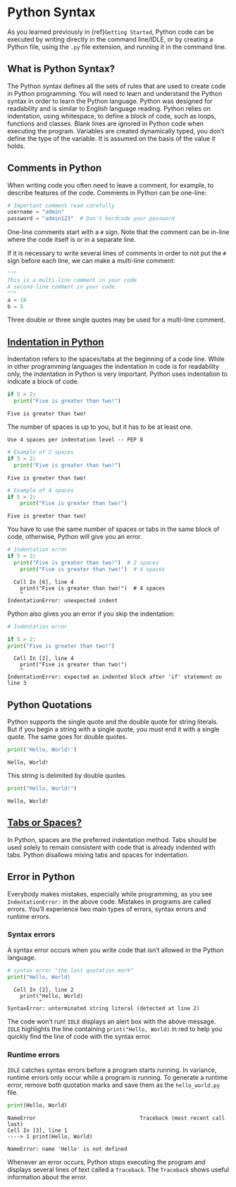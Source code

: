 # Python Syntax

As you learned previously in {ref}`Getting Started`, Python code can be executed by writing directly in the command line/IDLE, or by creating a Python file, using the `.py` file extension, and running it in the command line.

## What is Python Syntax?

The Python syntax defines all the sets of rules that are used to create code in Python programming. You will need to learn and understand the Python syntax in order to learn the Python language. Python was designed for readability and is similar to English language reading. Python relies on indentation, using whitespace, to define a block of code, such as loops, functions and classes. Blank lines are ignored in Python code when executing the program. Variables are created dynamically typed, you don’t define the type of the variable. It is assumed on the basis of the value it holds.

## Comments in Python

When writing code you often need to leave a comment, for example, to describe features of the code. Comments in Python can be one-line:

```py
# Important comment read carefully 
username = "admin"
password = "admin123"  # Don't hardcode your password
```

One-line comments start with a `#` sign. Note that the comment can be in-line where the code itself is or in a separate line.

If it is necessary to write several lines of comments in order to not put the `#` sign before each line, we can make a multi-line comment:

```py
"""
This is a multi-line comment in your code
A second-line comment in your code.
"""
a = 14
b = 5
```

Three double or three single quotes may be used for a multi-line comment.

## [Indentation in Python](https://peps.python.org/pep-0008/#indentation)

Indentation refers to the spaces/tabs at the beginning of a code line. While in other programming languages the indentation in code is for readability only, the indentation in Python is very important. Python uses indentation to indicate a block of code.

```py
if 5 > 2:
  print("Five is greater than two!")
```

```console
Five is greater than two!
```

The number of spaces is up to you, but it has to be at least one.

```{Note}
Use 4 spaces per indentation level -- PEP 8
```

```py
# Example of 2 spaces
if 5 > 2:
  print("Five is greater than two!")
```

```console
Five is greater than two!
```

```py
# Example of 4 spaces
if 5 > 2:
    print("Five is greater than two!") 
```

```console
Five is greater than two!
```

You have to use the same number of spaces or tabs in the same block of code, otherwise, Python will give you an error.

```py
# Indentation error
if 5 > 2:
  print("Five is greater than two!")  # 2 spaces
    print("Five is greater than two!")  # 4 spaces
```

```console
  Cell In [6], line 4
    print("Five is greater than two!")  # 4 spaces
    ^
IndentationError: unexpected indent
```

Python also gives you an error if you skip the indentation:

```py
# Indentation error

if 5 > 2:
print("Five is greater than two!")
```

```console
  Cell In [2], line 4
    print("Five is greater than two!")
    ^
IndentationError: expected an indented block after 'if' statement on line 3
```

## Python Quotations

Python supports the single quote and the double quote for string literals. But if you begin a string with a single quote, you must end it with a single quote. The same goes for double quotes.

```py
print('Hello, World!')
```

```console
Hello, World!
```

This string is delimited by double quotes.

```py
print("Hello, World!")
```

```console
Hello, World!
```

## [Tabs or Spaces?](https://peps.python.org/pep-0008/#tabs-or-spaces)

In Python, spaces are the preferred indentation method. Tabs should be used solely to remain consistent with code that is already indented with tabs. Python disallows mixing tabs and spaces for indentation.

## Error in Python

Everybody makes mistakes, especially while programming, as you see `IndentationError:` in the above code. Mistakes in programs are called errors. You’ll experience two main types of errors, syntax errors and runtime errors.

### Syntax errors

A syntax error occurs when you write code that isn’t allowed in the Python language.

```py
# syntax error "the last quotation mark"
print("Hello, World)
```

```console
  Cell In [2], line 2
    print("Hello, World)
          ^
SyntaxError: unterminated string literal (detected at line 2)
```

The code won’t run! `IDLE` displays an alert box with the above message. `IDLE` highlights the line containing `print("Hello, World)` in red to help you quickly find the line of code with the syntax error.

### Runtime errors

`IDLE` catches syntax errors before a program starts running. In variance, runtime errors only occur while a program is running. To generate a runtime error, remove both quotation marks and save them as the `hello_world.py` file.

```py
print(Hello, World)
```

```console
NameError                                 Traceback (most recent call last)
Cell In [3], line 1
----> 1 print(Hello, World)

NameError: name 'Hello' is not defined
```

Whenever an error occurs, Python stops executing the program and displays several lines of text called a `Traceback`. The `Traceback` shows useful information about the error.
